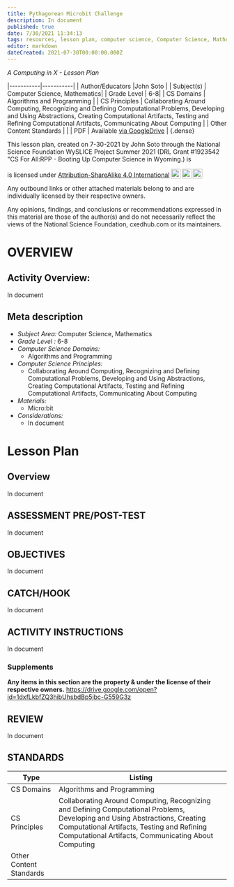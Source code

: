 ```yaml
---
title: Pythagorean Microbit Challenge
description: In document
published: true
date: 7/30/2021 11:34:13
tags: resources, lesson plan, computer science, Computer Science, Mathematics 
editor: markdown
dateCreated: 2021-07-30T00:00:00.000Z
---
```

*A Computing in X - Lesson Plan*

|-----------|-----------|
| Author/Educators |John Soto |
| Subject(s) | Computer Science, Mathematics|
| Grade Level | 6-8|
| CS Domains | Algorithms and Programming |
| CS Principles | Collaborating Around Computing, Recognizing and Defining Computational Problems, Developing and Using Abstractions, Creating Computational Artifacts, Testing and Refining Computational Artifacts, Communicating About Computing |
| Other Content Standards |  | 
| PDF | Available [via GoogleDrive](https://drive.google.com/open?id=17xeaLU6trCgMUhvbIuieWi77Fqem9jQU) |
{.dense}






This lesson plan, created on 7-30-2021 by John Soto through the National Science Foundation WySLICE Project Summer 2021 (DRL Grant #1923542 "CS For All:RPP - Booting Up Computer Science in Wyoming.) is  <p xmlns:cc="http://creativecommons.org/ns#" >  is licensed under <a href="http://creativecommons.org/licenses/by-sa/4.0/?ref=chooser-v1" target="_blank" rel="license noopener noreferrer" style="display:inline-block;">Attribution-ShareAlike 4.0 International<img style="height:22px!important;margin-left:3px;vertical-align:text-bottom;" src="https://mirrors.creativecommons.org/presskit/icons/cc.svg?ref=chooser-v1"><img style="height:22px!important;margin-left:3px;vertical-align:text-bottom;" src="https://mirrors.creativecommons.org/presskit/icons/by.svg?ref=chooser-v1"><img style="height:22px!important;margin-left:3px;vertical-align:text-bottom;" src="https://mirrors.creativecommons.org/presskit/icons/sa.svg?ref=chooser-v1"></a></p>


Any outbound links or other attached materials belong to and are individually licensed by their respective owners. 


Any opinions, findings, and conclusions or recommendations expressed in this material are those of the author(s) and do not necessarily reflect the views of the National Science Foundation, cxedhub.com or its maintainers.


# OVERVIEW
## Activity Overview:  
In document
## Meta description
+ *Subject Area:* Computer Science, Mathematics 
+ *Grade Level :* 6-8 
+ *Computer Science Domains:*
   + Algorithms and Programming
+ *Computer Science Principles:*
   + Collaborating Around Computing, Recognizing and Defining Computational Problems, Developing and Using Abstractions, Creating Computational Artifacts, Testing and Refining Computational Artifacts, Communicating About Computing
+ *Materials:* 
   + Micro:bit
+ *Considerations:*
   + In document


# Lesson Plan
## Overview
In document
## ASSESSMENT PRE/POST-TEST
In document
## OBJECTIVES
In document


## CATCH/HOOK
In document


## ACTIVITY INSTRUCTIONS
In document


### Supplements
**Any items in this section are the property & under the license of their respective owners.**
https://drive.google.com/open?id=1dxfLkbfZQ3hibUhsbdBp5jbc-G559G3z




## REVIEW
In document
## STANDARDS        
| Type | Listing | 
|-----------|-----------|
| CS Domains  | Algorithms and Programming|
| CS Principles   | Collaborating Around Computing, Recognizing and Defining Computational Problems, Developing and Using Abstractions, Creating Computational Artifacts, Testing and Refining Computational Artifacts, Communicating About Computing|
| Other Content Standards |   |